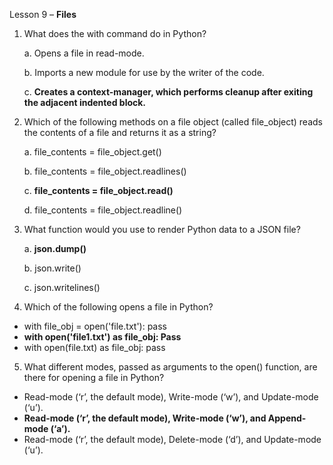 Lesson 9 – **Files**

1.	What does the with command do in Python?

    a.  Opens a file in read-mode.

    b.  Imports a new module for use by the writer of the code.

    c.  **Creates a context-manager, which performs cleanup after exiting the adjacent indented block.**

2.	Which of the following methods on a file object (called file_object) reads the contents of a file and returns it as a string?

    a.	file_contents = file_object.get()

    b.  file_contents = file_object.readlines()

    c.  **file_contents = file_object.read()**

    d.  file_contents = file_object.readline()

3.	What function would you use to render Python data to a JSON file?

    a.	**json.dump()**

    b.  json.write()

    c.	json.writelines()

4.	Which of the following opens a file in Python?
-	with file_obj = open('file.txt'):
pass
-	**with open('file1.txt') as file_obj:
Pass**
-	with open(file.txt) as file_obj:
pass

5.	What different modes, passed as arguments to the open() function, are there for opening a file in Python?
-	Read-mode (‘r’, the default mode), Write-mode (‘w’), and Update-mode (‘u’).
-	**Read-mode (‘r’, the default mode), Write-mode (‘w’), and Append-mode (‘a’).**
-	Read-mode (‘r’, the default mode), Delete-mode (‘d’), and Update-mode (‘u’).
